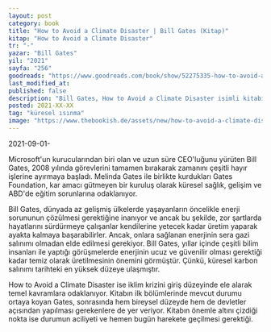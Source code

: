 ```yaml
---
layout: post
category: book
title: "How to Avoid a Climate Disaster | Bill Gates (Kitap)"
kitap: "How to Avoid a Climate Disaster"
tr: "-"
yazar: "Bill Gates"
yil: "2021"
sayfa: "256"
goodreads: "https://www.goodreads.com/book/show/52275335-how-to-avoid-a-climate-disaster"
last_modified_at:
published: false
description: "Bill Gates, How to Avoid a Climate Disaster isimli kitabında iklim krizini giriş düzeyinde ele alarak temel kavramlara odaklanıyor."
posted: 2021-XX-XX
tag: "küresel ısınma"
image: "https://www.thebookish.de/assets/new/how-to-avoid-a-climate-disaster.jpg"
---
```


2021-09-01-

Microsoft'un kurucularından biri olan ve uzun süre CEO'luğunu yürüten Bill Gates, 2008 yılında görevlerini tamamen bırakarak zamanını çeşitli hayır işlerine ayırmaya başladı. Melinda Gates ile birlikte kurdukları Gates Foundation, kar amacı gütmeyen bir kuruluş olarak küresel sağlık, gelişim ve ABD'de eğitim sorunlarına odaklanıyor.

Bill Gates, dünyada az gelişmiş ülkelerde yaşayanların öncelikle enerji sorununun çözülmesi gerektiğine inanıyor ve ancak bu şekilde, zor şartlarda hayatlarını sürdürmeye çalışanlar kendilerine yetecek kadar üretim yaparak ayakta kalmaya başarabilirler. Ancak, onlara sağlanan enerjinin sera gazi salınımı olmadan elde edilmesi gerekiyor. Bill Gates, yıllar içinde çeşitli bilim insanları ile yaptığı görüşmelerde enerjinin ucuz ve güvenilir olması gerektiği kadar temiz olarak üretilmesinin önemini görmüştür. Çünkü, küresel karbon salınımı tarihteki en yüksek düzeye ulaşmıştır.

How to Avoid a Climate Disaster ise iklim krizini giriş düzeyinde ele alarak temel kavramlara odaklanıyor. Kitabın ilk bölümlerinde mevcut durumu ortaya koyan Gates, sonrasında hem bireysel düzeyde hem de devletler açısından yapılması gerekenlere de yer veriyor. Kitabın önemle altını çizdiği nokta ise durumun aciliyeti ve hemen bugün harekete geçilmesi gerektiği.
